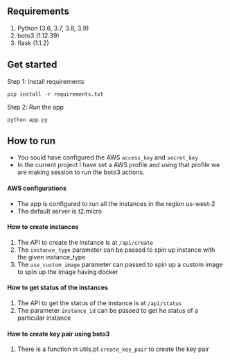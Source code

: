 ## Requirements

1. Python (3.6, 3.7, 3.8, 3.9)
2. boto3 (1.12.39)
3. flask (1.1.2)

## Get started

Step 1: Install requirements

`pip install -r requirements.txt`

Step 2: Run the app

`python app.py`

## How to run
- You sould have configured the AWS `access_key` and `secret_key`
- In the current project I have set a AWS profile and using that profile we are making session to run the boto3 actions.

#### AWS configurations
- The app is configured to run all the instances in the region us-west-2
- The default server is t2.micro

#### How to create instances
1. The API to create the instance is at `/api/create`
2. The `instance_type` parameter can be passed to spin up instance with the given instance_type
3. The `use_custom_image` parameter can passed to spin up a custom image to spin up the image having docker

#### How to get status of the instances
1. The API to get the status of the instance is at `/api/status`
2. The parameter `instance_id` can be passed to get he status of a particular instance

#### How to create key pair using boto3
1. There is a function in utils.pt `create_key_pair` to create the key pair
